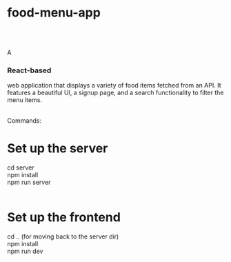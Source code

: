 <h1>f o o d - m e n u - a p p</h1>   <br><br>

A <h3>React-based</h3> web application that displays a variety of food items fetched from an API. 
It features a beautiful UI, a signup page, and a search functionality to filter the menu items. <br><br>

Commands:<br>
  # Set up the server<br>
  cd server<br>
  npm install<br>
  npm run server<br><br>

  # Set up the frontend<br>
  cd ..  (for moving back to the server dir)<br>
  npm install<br>
  npm run dev<br>



 
 
